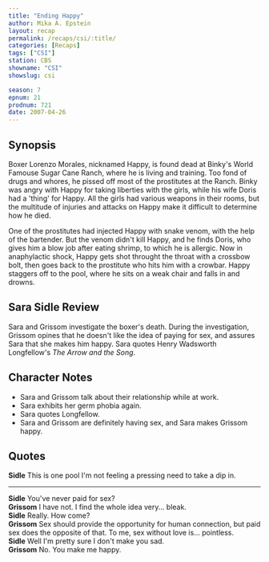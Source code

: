 ```yaml
---
title: "Ending Happy"
author: Mika A. Epstein
layout: recap
permalink: /recaps/csi/:title/
categories: [Recaps]
tags: ["CSI"]
station: CBS
showname: "CSI"
showslug: csi

season: 7  
epnum: 21
prodnum: 721  
date: 2007-04-26
---
```


## Synopsis

Boxer Lorenzo Morales, nicknamed Happy, is found dead at Binky's World Famouse Sugar Cane Ranch, where he is living and training. Too fond of drugs and whores, he pissed off most of the prostitutes at the Ranch. Binky was angry with Happy for taking liberties with the girls, while his wife Doris had a 'thing' for Happy. All the girls had various weapons in their rooms, but the multitude of injuries and attacks on Happy make it difficult to determine how he died.

One of the prostitutes had injected Happy with snake venom, with the help of the bartender. But the venom didn't kill Happy, and he finds Doris, who gives him a blow job after eating shrimp, to which he is allergic. Now in anaphylactic shock, Happy gets shot throught the throat with a crossbow bolt, then goes back to the prostitute who hits him with a crowbar. Happy staggers off to the pool, where he sits on a weak chair and falls in and drowns.

## Sara Sidle Review

Sara and Grissom investigate the boxer's death. During the investigation, Grissom opines that he doesn't like the idea of paying for sex, and assures Sara that she makes him happy. Sara quotes Henry Wadsworth Longfellow's _The Arrow and the Song_.

## Character Notes

* Sara and Grissom talk about their relationship while at work.  
* Sara exhibits her germ phobia again.  
* Sara quotes Longfellow.  
* Sara and Grissom are definitely having sex, and Sara makes Grissom happy.

## Quotes

**Sidle** This is one pool I'm not feeling a pressing need to take a dip in.  

- - -

**Sidle** You've never paid for sex?  
**Grissom** I have not. I find the whole idea very... bleak.  
**Sidle** Really. How come?  
**Grissom** Sex should provide the opportunity for human connection, but paid sex does the opposite of that. To me, sex without love is... pointless.  
**Sidle** Well I'm pretty sure I don't make you sad.  
**Grissom** No. You make me happy.

